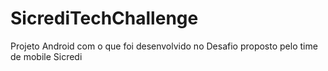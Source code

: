 # SicrediTechChallenge
Projeto Android com o que foi desenvolvido no Desafio proposto pelo time de mobile Sicredi
